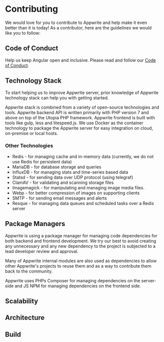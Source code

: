 # Contributing

We would love for you to contribute to Appwrite and help make it even better than it is today! As a contributor, here are the guidelines we would like you to follow:

## Code of Conduct
Help us keep Angular open and inclusive. Please read and follow our [Code of Conduct](/CODE_OF_CONDACT.md).


## Technology Stack

To start helping us to improve Appwrite server, prior knowledge of Appwrite technology stack can help you with getting started.

Appwrite stack is combined from a variety of open-source technologies and tools. Appwrite backend API is written primarily with PHP version 7 and above on top of the Utopia PHP framework. Appwrite frontend is built with tools like gulp, less and litespeed.js. We use Docker as the container technology to package the Appwrite server for easy integration on cloud, on-premise or local hosts.

### Other Technologies

* Redis - for managing cache and in-memory data (currently, we do not use Redis for persistent data)
* MariaDB - for database storage and queries
* InfluxDB - for managing stats and time-series based data
* Statsd - for sending data over UDP protocol (using telegraf)
* ClamAV - for validating and scanning storage files
* Imagemagick - for manipulating and managing image media files.
* Webp - for better compression of images on supporting clients
* SMTP - for sending email messages and alerts
* Resque - for managing data queues and scheduled tasks over a Redis server

## Package Managers

Appwrite is using a package manager for managing code dependencies for both backend and frontend development. We try our best to avoid creating any unnecessary and any new dependency to the project is subjected to a lead developer review and approval.

Many of Appwrite internal modules are also used as dependencies to allow other Appwrite's projects to reuse them and as a way to contribute them back to the community.

Appwrite uses PHPs Composer for managing dependencies on the server-side and JS NPM for managing dependencies on the frontend side.

## Scalability

## Architecture

## Build

